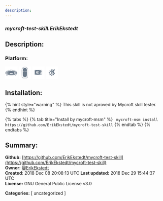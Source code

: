 ```yaml
---
description: 
---
```


### _mycroft-test-skill.ErikEkstedt_  
## Description:  
  
  
  
### Platform:  
 ![Mark I](../.gitbook/assets/mark-1-icon.png)  ![Mark II](../.gitbook/assets/mark-2-icon.png)  ![Picroft](../.gitbook/assets/picroft-icon.png)  ![plasmoid](../.gitbook/assets/kde.png)   
## Installation:  
{% hint style="warning" %}
This skill is not aproved by Mycroft skill tester.
{% endhint %}
    
{% tabs %}
{% tab title="Install by mycroft-msm" %}
``` mycroft-msm install https://github.com/ErikEkstedt/mycroft-test-skill```
{% endtab %}
  {% endtabs %}
    
## Summary:  
**Github:** [https://github.com/ErikEkstedt/mycroft-test-skill](https://github.com/ErikEkstedt/mycroft-test-skill)  
**Owner:** [@ErikEkstedt](https://github.com/ErikEkstedt)  
**Created:** 2018 Dec 08 20:08:13 UTC  **Last updated:** 2018 Dec 29 15:44:37 UTC  
**License:** GNU General Public License v3.0  
  
**Categories:** [ uncategorized ]   
